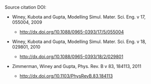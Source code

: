 Source citation DOI:

* Winey, Kubota and Gupta, Modelling Simul. Mater. Sci. Eng. v 17, 055004, 2009
    - http://dx.doi.org/10.1088/0965-0393/17/5/055004

* Winey, Kubota and Gupta, Modelling Simul. Mater. Sci. Eng. v 18, 029801, 2010
    - http://dx.doi.org/10.1088/0965-0393/18/2/029801

* Zimmerman, Winey and Gupta, Phys. Rev. B v 83, 184113, 2011
    - http://dx.doi.org/10.1103/PhysRevB.83.184113
